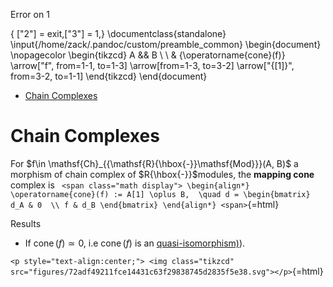 Error on 1

{ ["2"] = exit,["3"] = 1,} 
\documentclass{standalone}
\input{/home/zack/.pandoc/custom/preamble_common}
\begin{document}
\nopagecolor
\begin{tikzcd}
    A && B \\
    \\
    & {\operatorname{cone}(f)}
    \arrow["f", from=1-1, to=1-3]
    \arrow[from=1-3, to=3-2]
    \arrow["{[1]}", from=3-2, to=1-1]
\end{tikzcd}
\end{document}
-   [Chain Complexes](#chain-complexes)














Chain Complexes
===============

For $f\in \mathsf{Ch}_{{\mathsf{R}{\hbox{-}}\mathsf{Mod}}}(A, B)$ a morphism of chain complex of $R{\hbox{-}}$modules, the **mapping cone** complex is `
<span class="math display">
\begin{align*}
\operatorname{cone}(f) := A[1] \oplus B, 
\quad d =
\begin{bmatrix}
d_A & 0 
\\
f & d_B
\end{bmatrix}
\end{align*}
<span>`{=html}

Results

-   If $\operatorname{cone}(f) \simeq 0$, i.e $\operatorname{cone}(f)$ is an [quasi-isomorphism)](quasi-isomorphism)).


`<p style="text-align:center;"> <img class="tikzcd" src="figures/72adf49211fce14431c63f29838745d2835f5e38.svg"></p>`{=html}
